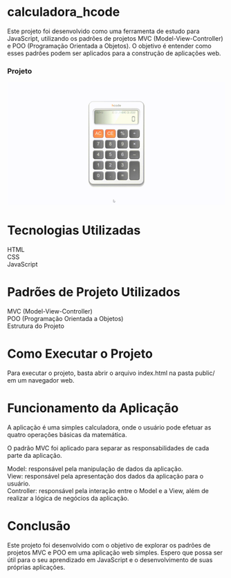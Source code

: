 # calculadora_hcode

Este projeto foi desenvolvido como uma ferramenta de estudo para JavaScript, utilizando os padrões de projetos MVC (Model-View-Controller) e POO (Programação Orientada a Objetos). O objetivo é entender como esses padrões podem ser aplicados para a construção de aplicações web.

### Projeto
![Calculadora](https://github.com/LeandroSCoutinho/calculadora_hcode/blob/master/img/Calculadora-Hcode.gif)


# Tecnologias Utilizadas
HTML  
CSS  
JavaScript  

# Padrões de Projeto Utilizados  
MVC (Model-View-Controller)  
POO (Programação Orientada a Objetos)  
Estrutura do Projeto  
  

# Como Executar o Projeto
Para executar o projeto, basta abrir o arquivo index.html na pasta public/ em um navegador web.

# Funcionamento da Aplicação
A aplicação é uma simples calculadora, onde o usuário pode efetuar as quatro operações básicas da matemática.  

O padrão MVC foi aplicado para separar as responsabilidades de cada parte da aplicação.  


Model: responsável pela manipulação de dados da aplicação.  
View: responsável pela apresentação dos dados da aplicação para o usuário.  
Controller: responsável pela interação entre o Model e a View, além de realizar a lógica de negócios da aplicação.  

# Conclusão
Este projeto foi desenvolvido com o objetivo de explorar os padrões de projetos MVC e POO em uma aplicação web simples. Espero que possa ser útil para o seu aprendizado em JavaScript e o desenvolvimento de suas próprias aplicações.


